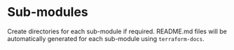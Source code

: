# Sub-modules

Create directories for each sub-module if required.
README.md files will be automatically generated for each sub-module using `terraform-docs`.
